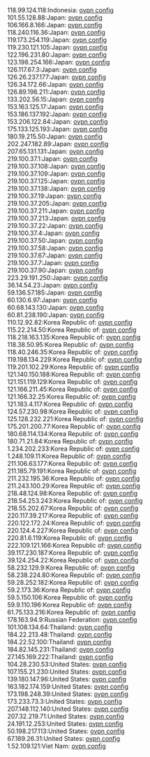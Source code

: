 118.99.124.118:Indonesia: [ovpn config](vpn/118_99_124_118.ovpn)  
101.55.128.88:Japan: [ovpn config](vpn/101_55_128_88.ovpn)  
106.166.8.166:Japan: [ovpn config](vpn/106_166_8_166.ovpn)  
118.240.116.36:Japan: [ovpn config](vpn/118_240_116_36.ovpn)  
119.173.254.119:Japan: [ovpn config](vpn/119_173_254_119.ovpn)  
119.230.121.105:Japan: [ovpn config](vpn/119_230_121_105.ovpn)  
122.196.231.80:Japan: [ovpn config](vpn/122_196_231_80.ovpn)  
123.198.254.166:Japan: [ovpn config](vpn/123_198_254_166.ovpn)  
126.117.67.3:Japan: [ovpn config](vpn/126_117_67_3.ovpn)  
126.26.237.177:Japan: [ovpn config](vpn/126_26_237_177.ovpn)  
126.34.172.66:Japan: [ovpn config](vpn/126_34_172_66.ovpn)  
126.89.198.211:Japan: [ovpn config](vpn/126_89_198_211.ovpn)  
133.202.56.15:Japan: [ovpn config](vpn/133_202_56_15.ovpn)  
153.163.125.17:Japan: [ovpn config](vpn/153_163_125_17.ovpn)  
153.186.137.192:Japan: [ovpn config](vpn/153_186_137_192.ovpn)  
153.206.122.84:Japan: [ovpn config](vpn/153_206_122_84.ovpn)  
175.133.125.193:Japan: [ovpn config](vpn/175_133_125_193.ovpn)  
180.19.215.50:Japan: [ovpn config](vpn/180_19_215_50.ovpn)  
202.247.182.89:Japan: [ovpn config](vpn/202_247_182_89.ovpn)  
207.65.131.131:Japan: [ovpn config](vpn/207_65_131_131.ovpn)  
219.100.37.1:Japan: [ovpn config](vpn/219_100_37_1.ovpn)  
219.100.37.108:Japan: [ovpn config](vpn/219_100_37_108.ovpn)  
219.100.37.109:Japan: [ovpn config](vpn/219_100_37_109.ovpn)  
219.100.37.125:Japan: [ovpn config](vpn/219_100_37_125.ovpn)  
219.100.37.138:Japan: [ovpn config](vpn/219_100_37_138.ovpn)  
219.100.37.19:Japan: [ovpn config](vpn/219_100_37_19.ovpn)  
219.100.37.205:Japan: [ovpn config](vpn/219_100_37_205.ovpn)  
219.100.37.211:Japan: [ovpn config](vpn/219_100_37_211.ovpn)  
219.100.37.213:Japan: [ovpn config](vpn/219_100_37_213.ovpn)  
219.100.37.22:Japan: [ovpn config](vpn/219_100_37_22.ovpn)  
219.100.37.4:Japan: [ovpn config](vpn/219_100_37_4.ovpn)  
219.100.37.50:Japan: [ovpn config](vpn/219_100_37_50.ovpn)  
219.100.37.58:Japan: [ovpn config](vpn/219_100_37_58.ovpn)  
219.100.37.67:Japan: [ovpn config](vpn/219_100_37_67.ovpn)  
219.100.37.7:Japan: [ovpn config](vpn/219_100_37_7.ovpn)  
219.100.37.90:Japan: [ovpn config](vpn/219_100_37_90.ovpn)  
223.29.191.250:Japan: [ovpn config](vpn/223_29_191_250.ovpn)  
36.14.54.23:Japan: [ovpn config](vpn/36_14_54_23.ovpn)  
59.136.57.185:Japan: [ovpn config](vpn/59_136_57_185.ovpn)  
60.130.6.97:Japan: [ovpn config](vpn/60_130_6_97.ovpn)  
60.68.143.130:Japan: [ovpn config](vpn/60_68_143_130.ovpn)  
60.81.238.190:Japan: [ovpn config](vpn/60_81_238_190.ovpn)  
110.12.92.82:Korea Republic of: [ovpn config](vpn/110_12_92_82.ovpn)  
115.22.214.50:Korea Republic of: [ovpn config](vpn/115_22_214_50.ovpn)  
118.218.163.135:Korea Republic of: [ovpn config](vpn/118_218_163_135.ovpn)  
118.38.50.95:Korea Republic of: [ovpn config](vpn/118_38_50_95.ovpn)  
118.40.246.35:Korea Republic of: [ovpn config](vpn/118_40_246_35.ovpn)  
119.198.134.229:Korea Republic of: [ovpn config](vpn/119_198_134_229.ovpn)  
119.201.102.29:Korea Republic of: [ovpn config](vpn/119_201_102_29.ovpn)  
121.140.150.188:Korea Republic of: [ovpn config](vpn/121_140_150_188.ovpn)  
121.151.119.129:Korea Republic of: [ovpn config](vpn/121_151_119_129.ovpn)  
121.166.211.45:Korea Republic of: [ovpn config](vpn/121_166_211_45.ovpn)  
121.166.32.25:Korea Republic of: [ovpn config](vpn/121_166_32_25.ovpn)  
121.183.4.117:Korea Republic of: [ovpn config](vpn/121_183_4_117.ovpn)  
124.57.230.98:Korea Republic of: [ovpn config](vpn/124_57_230_98.ovpn)  
125.128.232.221:Korea Republic of: [ovpn config](vpn/125_128_232_221.ovpn)  
175.201.200.77:Korea Republic of: [ovpn config](vpn/175_201_200_77.ovpn)  
180.68.114.134:Korea Republic of: [ovpn config](vpn/180_68_114_134.ovpn)  
180.71.21.84:Korea Republic of: [ovpn config](vpn/180_71_21_84.ovpn)  
1.234.202.233:Korea Republic of: [ovpn config](vpn/1_234_202_233.ovpn)  
1.248.109.11:Korea Republic of: [ovpn config](vpn/1_248_109_11.ovpn)  
211.106.63.177:Korea Republic of: [ovpn config](vpn/211_106_63_177.ovpn)  
211.185.79.191:Korea Republic of: [ovpn config](vpn/211_185_79_191.ovpn)  
211.232.195.36:Korea Republic of: [ovpn config](vpn/211_232_195_36.ovpn)  
211.243.100.29:Korea Republic of: [ovpn config](vpn/211_243_100_29.ovpn)  
218.48.124.98:Korea Republic of: [ovpn config](vpn/218_48_124_98.ovpn)  
218.54.253.243:Korea Republic of: [ovpn config](vpn/218_54_253_243.ovpn)  
218.55.202.67:Korea Republic of: [ovpn config](vpn/218_55_202_67.ovpn)  
220.117.39.217:Korea Republic of: [ovpn config](vpn/220_117_39_217.ovpn)  
220.122.172.24:Korea Republic of: [ovpn config](vpn/220_122_172_24.ovpn)  
220.124.4.227:Korea Republic of: [ovpn config](vpn/220_124_4_227.ovpn)  
220.81.6.119:Korea Republic of: [ovpn config](vpn/220_81_6_119.ovpn)  
222.109.121.166:Korea Republic of: [ovpn config](vpn/222_109_121_166.ovpn)  
39.117.230.187:Korea Republic of: [ovpn config](vpn/39_117_230_187.ovpn)  
39.124.254.22:Korea Republic of: [ovpn config](vpn/39_124_254_22.ovpn)  
58.232.129.9:Korea Republic of: [ovpn config](vpn/58_232_129_9.ovpn)  
58.238.224.80:Korea Republic of: [ovpn config](vpn/58_238_224_80.ovpn)  
59.28.252.182:Korea Republic of: [ovpn config](vpn/59_28_252_182.ovpn)  
59.2.173.36:Korea Republic of: [ovpn config](vpn/59_2_173_36.ovpn)  
59.5.150.106:Korea Republic of: [ovpn config](vpn/59_5_150_106.ovpn)  
59.9.110.196:Korea Republic of: [ovpn config](vpn/59_9_110_196.ovpn)  
61.75.133.216:Korea Republic of: [ovpn config](vpn/61_75_133_216.ovpn)  
178.163.94.9:Russian Federation: [ovpn config](vpn/178_163_94_9.ovpn)  
101.108.134.64:Thailand: [ovpn config](vpn/101_108_134_64.ovpn)  
184.22.213.48:Thailand: [ovpn config](vpn/184_22_213_48.ovpn)  
184.22.52.100:Thailand: [ovpn config](vpn/184_22_52_100.ovpn)  
184.82.145.231:Thailand: [ovpn config](vpn/184_82_145_231.ovpn)  
27.145.169.222:Thailand: [ovpn config](vpn/27_145_169_222.ovpn)  
104.28.230.53:United States: [ovpn config](vpn/104_28_230_53.ovpn)  
107.155.21.230:United States: [ovpn config](vpn/107_155_21_230.ovpn)  
139.180.147.96:United States: [ovpn config](vpn/139_180_147_96.ovpn)  
163.182.174.159:United States: [ovpn config](vpn/163_182_174_159.ovpn)  
173.198.248.39:United States: [ovpn config](vpn/173_198_248_39.ovpn)  
173.233.73.3:United States: [ovpn config](vpn/173_233_73_3.ovpn)  
207.148.112.140:United States: [ovpn config](vpn/207_148_112_140.ovpn)  
207.32.219.71:United States: [ovpn config](vpn/207_32_219_71.ovpn)  
24.191.12.253:United States: [ovpn config](vpn/24_191_12_253.ovpn)  
50.198.217.113:United States: [ovpn config](vpn/50_198_217_113.ovpn)  
67.189.26.31:United States: [ovpn config](vpn/67_189_26_31.ovpn)  
1.52.109.121:Viet Nam: [ovpn config](vpn/1_52_109_121.ovpn)  
